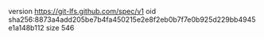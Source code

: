 version https://git-lfs.github.com/spec/v1
oid sha256:8873a4add205be7b4fa450215e2e8f2eb0b7f7e0b925d229bb4945e1a148b112
size 546
